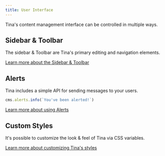 ```yaml
---
title: User Interface
---
```


Tina's content management interface can be controlled in multiple ways.

## Sidebar & Toolbar

The sidebar & Toolbar are Tina's primary editing and navigation elements.

[Learn more about the Sidebar & Toolbar](/docs/ui)

## Alerts

Tina includes a simple API for sending messages to your users.

```ts
cms.alerts.info(`You've been alerted!`)
```

[Learn more about using Alerts](/docs/ui/alerts)

## Custom Styles

It's possible to customize the look & feel of Tina via CSS variables.

[Learn more about customizing Tina's styles](/docs/ui/styles)
